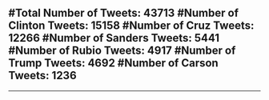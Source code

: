 #Total Number of Tweets: 43713 
#Number of Clinton Tweets: 15158
#Number of Cruz Tweets: 12266
#Number of Sanders Tweets: 5441
#Number of Rubio Tweets: 4917
#Number of Trump Tweets: 4692
#Number of Carson Tweets: 1236
---
---
